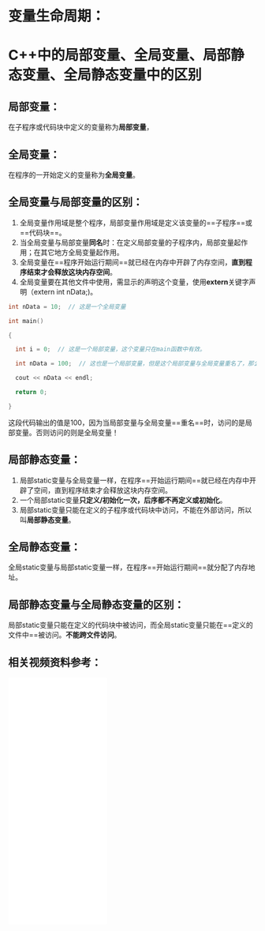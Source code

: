 # 变量生命周期：

# C++中的局部变量、全局变量、局部静态变量、全局静态变量中的区别

## 局部变量：
在子程序或代码块中定义的变量称为**局部变量**，
## 全局变量：
在程序的一开始定义的变量称为**全局变量**。
## 全局变量与局部变量的区别：
1. 全局变量作用域是整个程序，局部变量作用域是定义该变量的==子程序==或==代码块==。
2. 当全局变量与局部变量**同名**时：在定义局部变量的子程序内，局部变量起作用；在其它地方全局变量起作用。
3. 全局变量在==程序开始运行期间==就已经在内存中开辟了内存空间，**直到程序结束才会释放这块内存空间**。
4. 全局变量要在其他文件中使用，需显示的声明这个变量，使用**extern**关键字声明（extern int nData;)。

```c
int nData = 10;  // 这是一个全局变量

int main()

{

  int i = 0;  // 这是一个局部变量，这个变量只在main函数中有效。

  int nData = 100;  // 这也是一个局部变量，但是这个局部变量与全局变量重名了，那么如果访问nData这个变量的时候到底访问的是哪个？

  cout << nData << endl;

  return 0;

}
```
这段代码输出的值是100，因为当局部变量与全局变量==重名==时，访问的是局部变量。否则访问的则是全局变量！

## 局部静态变量：

1. 局部static变量与全局变量一样，在程序==开始运行期间==就已经在内存中开辟了空间，直到程序结束才会释放这块内存空间。
2. 一个局部static变量**只定义/初始化一次，后序都不再定义或初始化**。
3. 局部static变量只能在定义的子程序或代码块中访问，不能在外部访问，所以叫**局部静态变量**。

## 全局静态变量：

全局static变量与局部static变量一样，在程序==开始运行期间==就分配了内存地址。

## 局部静态变量与全局静态变量的区别：
局部static变量只能在定义的代码块中被访问，而全局static变量只能在==定义的文件中==被访问。**不能跨文件访问**。


## 相关视频资料参考：
<iframe height=500 width=200  
src="//player.bilibili.com/player.html?aid=73896536&bvid=BV1KE411a7AN&cid=126407481&page=1" scrolling="no" border="0" frameborder="no" framespacing="0" allowfullscreen="true"> </iframe>


